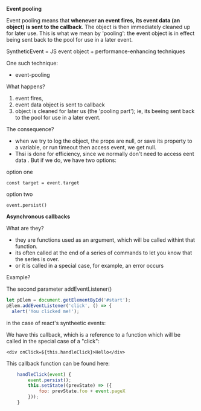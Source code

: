 **Event pooling**

Event pooling means that **whenever an event fires, its event data (an object) is sent to the callback**. The object is then immediately cleaned up for later use. This is what we mean by 'pooling': the event object is in effect being sent back to the pool for use in a later event.



SyntheticEvent = JS event object + performance-enhancing techniques

One such technique: 

- event-pooling

What happens?

1. event fires, 
2. event data object is sent to callback
3. object is cleaned for later us (the 'pooling part'); ie, its beeing sent back to the pool for use in a later event.

The consequence?

- when we try to log the object, the props are null, or save its property to a variable, or run timeout then access event, we get null.
- Thsi is done for efficiency, since we normally don't need to access eent data .  But if we do, we have two options: 

option one

`const target = event.target`

option two

`event.persist()`

**Asynchronous callbacks**

What are they? 

- they are functions used as an argument, which will be called withint that function.
- its often called at the end of a series of commands to let you know that the series is over.
- or it is called in a special case, for example, an error occurs 

Example? 

The second parameter addEventListener()



```js
let pElem = document.getElementById('#start');
pElem.addEventListener('click', () => {
  alert('You clicked me!');
```

in the case of react's syntheetic events:

We have this callback, which is a reference to a function which will be called in the special case of a "click":

`<div onClick=${this.handleClick}>Hello</div>`

This callback function can be found here: 

```javascript
    handleClick(event) {
        event.persist();
        this.setState((prevState) => ({
            foo: prevState.foo + event.pageX
        }));
    }
```

